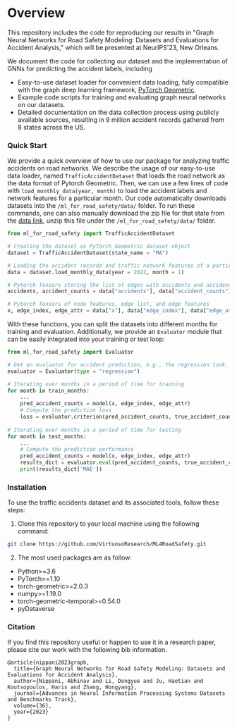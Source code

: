 # Overview

This repository includes the code for reproducing our results in "Graph Neural Networks for Road Safety Modeling: Datasets and Evaluations for Accident Analysis," which will be presented at NeurIPS'23, New Orleans.

We document the code for collecting our dataset and the implementation of GNNs for predicting the accident labels, including
- Easy-to-use dataset loader for convenient data loading, fully compatible with the graph deep learning framework, [PyTorch Geometric](https://pytorch-geometric.readthedocs.io/en/latest/).
- Example code scripts for training and evaluating graph neural networks on our datasets.
- Detailed documentation on the data collection process using publicly available sources, resulting in 9 million accident records gathered from 8 states across the US.

### Quick Start

We provide a quick overview of how to use our package for analyzing traffic accidents on road networks. We describe the usage of our easy-to-use data loader, named `TrafficAccidentDataset` that loads the road network as the data format of Pytorch Geometric. Then, we can use a few lines of code with `load_monthly_data(year, month)` to load the accident labels and network features for a particular month. Our code automatically downloads datasets into the `/ml_for_road_safety/data/` folder. To run these commands, one can also manually download the zip file for that state from the [data link](https://doi.org/10.7910/DVN/V71K5R), unzip this file under the `/ml_for_road_safety/data/` folder.

```python
from ml_for_road_safety import TrafficAccidentDataset

# Creating the dataset as PyTorch Geometric dataset object
dataset = TrafficAccidentDataset(state_name = "MA")

# Loading the accident records and traffic network features of a particular month
data = dataset.load_monthly_data(year = 2022, month = 1)

# Pytorch Tensors storing the list of edges with accidents and accident numbers
accidents, accident_counts = data["accidents"], data["accident_counts"]

# Pytorch Tensors of node features, edge list, and edge features
x, edge_index, edge_attr = data["x"], data["edge_index"], data["edge_attr"]
```

With these functions, you can split the datasets into different months for training and evaluation. Additionally, we provide an `Evaluator` module that can be easily integrated into your training or test loop:

```python
from ml_for_road_safety import Evaluator

# Get an evaluator for accident prediction, e.g., the regression task. 
evaluator = Evaluator(type = "regression")

# Iterating over months in a period of time for training
for month in train_months:
    ...
    pred_accident_counts = model(x, edge_index, edge_attr)
    # Compute the prediction loss
    loss = evaluator.criterion(pred_accident_counts, true_accident_counts)
    
# Iterating over months in a period of time for testing
for month in test_months:
    ...
    # Compute the prediction performance
    pred_accident_counts = model(x, edge_index, edge_attr)
    results_dict = evaluator.eval(pred_accident_counts, true_accident_counts)
    print(results_dict['MAE'])
```

### Installation

To use the traffic accidents dataset and its associated tools, follow these steps:

1. Clone this repository to your local machine using the following command:

```bash
git clone https://github.com/VirtuosoResearch/ML4RoadSafety.git
```

<!-- 2. Install the necessary dependencies by running the following command:

```bash
pip install -r requirements.txt
``` -->

<!-- which includes the most used packages such as -->
2. The most used packages are as follow:

- Python>=3.6
- PyTorch>=1.10
- torch-geometric>=2.0.3
- numpy>=1.19.0
- torch-geometric-temporal>=0.54.0
- pyDataverse

### Citation

If you find this repository useful or happen to use it in a research paper, please cite our work with the following bib information.

```
@article{nippani2023graph,
  title={Graph Neural Networks for Road Safety Modeling: Datasets and Evaluations for Accident Analysis},
  author={Nippani, Abhinav and Li, Dongyue and Ju, Haotian and Koutsopoulos, Haris and Zhang, Hongyang},
  journal={Advances in Neural Information Processing Systems Datasets and Benchmarks Track},
  volume={36},
  year={2023}
}
```
